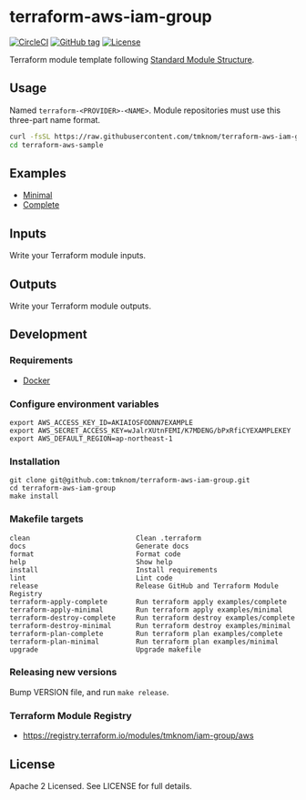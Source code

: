 # terraform-aws-iam-group

[![CircleCI](https://circleci.com/gh/tmknom/terraform-aws-iam-group.svg?style=svg)](https://circleci.com/gh/tmknom/terraform-aws-iam-group)
[![GitHub tag](https://img.shields.io/github/tag/tmknom/terraform-aws-iam-group.svg)](https://registry.terraform.io/modules/tmknom/iam-group/aws)
[![License](https://img.shields.io/github/license/tmknom/terraform-aws-iam-group.svg)](https://opensource.org/licenses/Apache-2.0)

Terraform module template following [Standard Module Structure](https://www.terraform.io/docs/modules/create.html#standard-module-structure).

## Usage

Named `terraform-<PROVIDER>-<NAME>`. Module repositories must use this three-part name format.

```sh
curl -fsSL https://raw.githubusercontent.com/tmknom/terraform-aws-iam-group/master/install | sh -s terraform-aws-sample
cd terraform-aws-sample
```

## Examples

- [Minimal](https://github.com/tmknom/terraform-aws-iam-group/tree/master/examples/minimal)
- [Complete](https://github.com/tmknom/terraform-aws-iam-group/tree/master/examples/complete)

## Inputs

Write your Terraform module inputs.

## Outputs

Write your Terraform module outputs.

## Development

### Requirements

- [Docker](https://www.docker.com/)

### Configure environment variables

```shell
export AWS_ACCESS_KEY_ID=AKIAIOSFODNN7EXAMPLE
export AWS_SECRET_ACCESS_KEY=wJalrXUtnFEMI/K7MDENG/bPxRfiCYEXAMPLEKEY
export AWS_DEFAULT_REGION=ap-northeast-1
```

### Installation

```shell
git clone git@github.com:tmknom/terraform-aws-iam-group.git
cd terraform-aws-iam-group
make install
```

### Makefile targets

```text
clean                          Clean .terraform
docs                           Generate docs
format                         Format code
help                           Show help
install                        Install requirements
lint                           Lint code
release                        Release GitHub and Terraform Module Registry
terraform-apply-complete       Run terraform apply examples/complete
terraform-apply-minimal        Run terraform apply examples/minimal
terraform-destroy-complete     Run terraform destroy examples/complete
terraform-destroy-minimal      Run terraform destroy examples/minimal
terraform-plan-complete        Run terraform plan examples/complete
terraform-plan-minimal         Run terraform plan examples/minimal
upgrade                        Upgrade makefile
```

### Releasing new versions

Bump VERSION file, and run `make release`.

### Terraform Module Registry

- <https://registry.terraform.io/modules/tmknom/iam-group/aws>

## License

Apache 2 Licensed. See LICENSE for full details.
